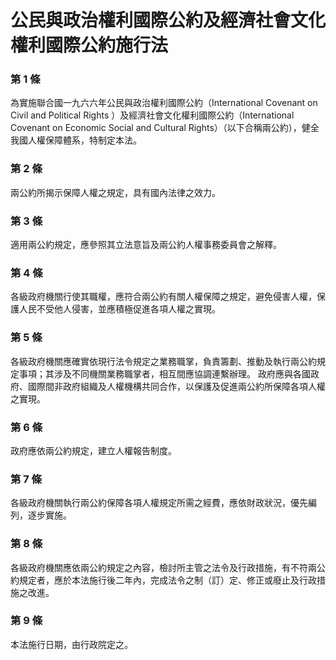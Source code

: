 # 公民與政治權利國際公約及經濟社會文化權利國際公約施行法

### 第 1 條

為實施聯合國一九六六年公民與政治權利國際公約（International Covenant on Civil and Political Rights ）及經濟社會文化權利國際公約（International Covenant on Economic Social and Cultural Rights）（以下合稱兩公約），健全我國人權保障體系，特制定本法。

### 第 2 條

兩公約所揭示保障人權之規定，具有國內法律之效力。

### 第 3 條

適用兩公約規定，應參照其立法意旨及兩公約人權事務委員會之解釋。

### 第 4 條

各級政府機關行使其職權，應符合兩公約有關人權保障之規定，避免侵害人權，保護人民不受他人侵害，並應積極促進各項人權之實現。

### 第 5 條

各級政府機關應確實依現行法令規定之業務職掌，負責籌劃、推動及執行兩公約規定事項；其涉及不同機關業務職掌者，相互間應協調連繫辦理。
政府應與各國政府、國際間非政府組織及人權機構共同合作，以保護及促進兩公約所保障各項人權之實現。

### 第 6 條

政府應依兩公約規定，建立人權報告制度。

### 第 7 條

各級政府機關執行兩公約保障各項人權規定所需之經費，應依財政狀況，優先編列，逐步實施。

### 第 8 條

各級政府機關應依兩公約規定之內容，檢討所主管之法令及行政措施，有不符兩公約規定者，應於本法施行後二年內，完成法令之制（訂）定、修正或廢止及行政措施之改進。

### 第 9 條

本法施行日期，由行政院定之。
